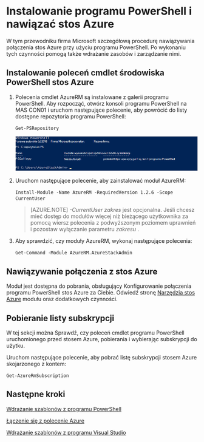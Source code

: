 <properties
    pageTitle="Nawiązywanie połączenia z Azure stosowo przy użyciu programu PowerShell | Microsoft Azure"
    description="Dowiedz się, jak zarządzać stosem Azure przy użyciu programu PowerShell"
    services="azure-stack"
    documentationCenter=""
    authors="HeathL17"
    manager="byronr"
    editor=""/>

<tags
    ms.service="azure-stack"
    ms.workload="na"
    ms.tgt_pltfrm="na"
    ms.devlang="na"
    ms.topic="article"
    ms.date="10/19/2016"
    ms.author="helaw"/>

# <a name="install-powershell-and-connect-to-azure-stack"></a>Instalowanie programu PowerShell i nawiązać stos Azure
W tym przewodniku firma Microsoft szczegółową procedurę nawiązywania połączenia stos Azure przy użyciu programu PowerShell. Po wykonaniu tych czynności pomogą także wdrażanie zasobów i zarządzanie nimi.

## <a name="install-azure-stack-powershell-cmdlets"></a>Instalowanie poleceń cmdlet środowiska PowerShell stos Azure

1.  Polecenia cmdlet AzureRM są instalowane z galerii programu PowerShell. Aby rozpocząć, otwórz konsoli programu PowerShell na MAS CON01 i uruchom następujące polecenie, aby powrócić do listy dostępne repozytoria programu PowerShell:

        Get-PSRepository

      ![Zrzut ekranu wynik uruchomionego PSRepository 4Get z PSGallery na liście](./media/azure-stack-connect-powershell/image1.png)

2.  Uruchom następujące polecenie, aby zainstalować moduł AzureRM:

        Install-Module -Name AzureRM -RequiredVersion 1.2.6 -Scope CurrentUser

    >[AZURE.NOTE] *-CurrentUser zakres* jest opcjonalna. Jeśli chcesz mieć dostęp do modułów więcej niż bieżącego użytkownika za pomocą wiersz polecenia z podwyższonym poziomem uprawnień i pozostaw wyłączanie parametru *zakresu* .

3.  Aby sprawdzić, czy moduły AzureRM, wykonaj następujące polecenia:

        Get-Command -Module AzureRM.AzureStackAdmin

## <a name="connect-to-azure-stack"></a>Nawiązywanie połączenia z stos Azure
Moduł jest dostępna do pobrania, obsługujący Konfigurowanie połączenia programu PowerShell stos Azure za Ciebie.  Odwiedź stronę [Narzędzia stos Azure](http://aka.ms/ConnectToAzureStackPS) modułu oraz dodatkowych czynności. 

## <a name="retrieve-a-list-of-subscriptions"></a>Pobieranie listy subskrypcji
W tej sekcji można Sprawdź, czy poleceń cmdlet programu PowerShell uruchomionego przed stosem Azure, pobierania i wybierając subskrypcji do użytku.

Uruchom następujące polecenie, aby pobrać listę subskrypcji stosem Azure skojarzonego z kontem:

    Get-AzureRmSubscription


## <a name="next-steps"></a>Następne kroki
[Wdrażanie szablonów z programu PowerShell](azure-stack-deploy-template-powershell.md)

[Łączenie się z polecenie Azure](azure-stack-connect-cli.md)

[Wdrażanie szablonów z programu Visual Studio](azure-stack-deploy-template-visual-studio.md)


